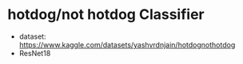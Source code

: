 # hotdog/not hotdog Сlassifier
- dataset: https://www.kaggle.com/datasets/yashvrdnjain/hotdognothotdog
- ResNet18

